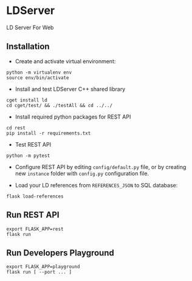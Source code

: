 # LDServer
LD Server For Web

## Installation

- Create and activate virtual environment:
```
python -m virtualenv env
source env/bin/activate
```

- Install and test LDServer C++ shared library
```
cget install ld
cd cget/test/ && ./testAll && cd ../../
```

- Install required python packages for REST API
```
cd rest
pip install -r requirements.txt
```

- Test REST API
```
python -m pytest
```

- Configure REST API by editing `config/default.py` file, or by creating new `instance` folder with `config.py` configuration file.

- Load your LD references from `REFERENCES_JSON` to SQL database:
```
flask load-references
```

## Run REST API
```
export FLASK_APP=rest
flask run
```

## Run Developers Playground
```
export FLASK_APP=playground
flask run [ --port ... ] 
```
